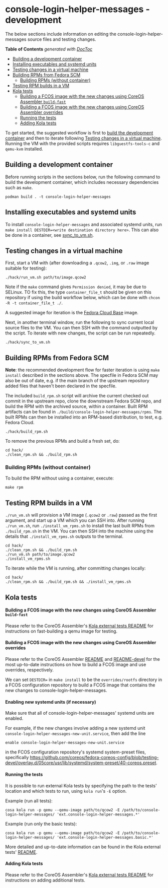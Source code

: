 # console-login-helper-messages - development

The below sections include information on editing the
console-login-helper-messages source files and testing changes.

<!-- START doctoc generated TOC please keep comment here to allow auto update -->
<!-- DON'T EDIT THIS SECTION, INSTEAD RE-RUN doctoc TO UPDATE -->
**Table of Contents**  *generated with [DocToc](https://github.com/thlorenz/doctoc)*

- [Building a development container](#building-a-development-container)
- [Installing executables and systemd units](#installing-executables-and-systemd-units)
- [Testing changes in a virtual machine](#testing-changes-in-a-virtual-machine)
- [Building RPMs from Fedora SCM](#building-rpms-from-fedora-scm)
  - [Building RPMs (without container)](#building-rpms-without-container)
- [Testing RPM builds in a VM](#testing-rpm-builds-in-a-vm)
- [Kola tests](#kola-tests)
  - [Building a FCOS image with the new changes using CoreOS Assembler `build-fast`](#building-a-fcos-image-with-the-new-changes-using-coreos-assembler-build-fast)
  - [Building a FCOS image with the new changes using CoreOS Assembler overrides](#building-a-fcos-image-with-the-new-changes-using-coreos-assembler-overrides)
  - [Running the tests](#running-the-tests)
  - [Adding Kola tests](#adding-kola-tests)

<!-- END doctoc generated TOC please keep comment here to allow auto update -->

To get started, the suggested workflow is first to [build the development container](#building-a-development-container)
and then to iterate following [Testing changes in a virtual machine](#testing-changes-in-a-virtual-machine).
Running the VM with the provided scripts requires `libguestfs-tools-c`
and `qemu-kvm` installed.

## Building a development container

Before running scripts in the sections below, run the following command
to build the development container, which includes necessary
dependencies such as `make`.

```
podman build . -t console-login-helper-messages
```

## Installing executables and systemd units

To install `console-login-helper-messages` and associated systemd units,
run `make install DESTDIR=<write destination directory here>`. This can
also be done in a container, see [sync_to_vm.sh](../hack/sync_to_vm.sh).

## Testing changes in a virtual machine

First, start a VM with (after downloading a `.qcow2`, `.img`, or `.raw`
image suitable for testing):

```
./hack/run_vm.sh path/to/image.qcow2
```

Note if the `make` command gives `Permission denied`, it may be
due to SELinux. TO fix this, the type `container_file_t` should be
given on this repository if using the build workflow below, which
can be done with `chcon -R -t container_file_t ./`.

A suggested image for iteration is the [Fedora Cloud Base](https://alt.fedoraproject.org/cloud/)
image.

Next, in another terminal window, run the following to sync current
local source files to the VM. You can then SSH with the command
outputted by the script. To iterate with new changes, the script can be
run repeatedly.

```
./hack/sync_to_vm.sh
```

## Building RPMs from Fedora SCM

**Note**: the recommended development flow for faster iteration is using
`make install` described in the sections above. The specfile in Fedora
SCM may also be out of date, e.g. if the main branch of the upstream
repository added files that haven't been declared in the specfile.

The included `build_rpm.sh` script will archive the current checked out
commit in the upstream repo, clone the downstream Fedora SCM repo,
and build the RPM with the archived source, within a container.
Built RPM artifacts can be found in `./build/console-login-helper-messages/rpms`.
The built RPMs can then be installed into an RPM-based distribution,
to test, e.g. Fedora Cloud.


```
./hack/build_rpm.sh
```

To remove the previous RPMs and build a fresh set, do:

```
cd hack/
./clean_rpm.sh && ./build_rpm.sh
```

### Building RPMs (without container)

To build the RPM without using a container, execute:

```
make rpm
```

## Testing RPM builds in a VM

`./run_vm.sh` will provision a VM image (`.qcow2` or `.raw`) passed as
the first argument, and start up a VM which you can SSH into. After
running `./run_vm.sh`, run `./install_vm_rpms.sh` to install the last
built RPMs from `./build_rpm.sh` in the VM. You can then SSH into the
machine using the details that `./install_vm_rpms.sh` outputs to the
terminal.

```
cd hack/
./clean_rpm.sh && ./build_rpm.sh
./run_vm.sh path/to/image.qcow2
./install_vm_rpms.sh
```

To iterate while the VM is running, after committing changes locally:

```
cd hack/
./clean_rpm.sh && ./build_rpm.sh && ./install_vm_rpms.sh
```

## Kola tests

#### Building a FCOS image with the new changes using CoreOS Assembler `build-fast`
Please refer to the CoreOS Assembler's
[Kola external tests README](https://github.com/coreos/coreos-assembler/blob/main/mantle/kola/README-kola-ext.md#fast-build-and-iteration-on-your-projects-tests)
for instructions on fast-building a qemu image for testing.

#### Building a FCOS image with the new changes using CoreOS Assembler overrides

Please refer to the CoreOS Assembler
[README](https://github.com/coreos/coreos-assembler/blob/main/README.md#getting-started---prerequisites)
and [README-devel](https://github.com/coreos/coreos-assembler/blob/main/README-devel.md#using-overrides)
for the most up-to-date instructions on how to build a FCOS image and use
overrides, respectively.

We can set `DESTDIR=` in `make install` to be the `overrides/rootfs` directory
in a FCOS configuration repository to build a FCOS image that contains the new
changes to console-login-helper-messages.

#### Enabling new systemd units (if necessary)

Make sure that all of console-login-helper-messages' systemd units are enabled.

For example, if the new changes involve adding a new systemd unit
`console-login-helper-messages-new-unit.service`, then add the line
```
enable console-login-helper-messages-new-unit.service
```
in the FCOS configuration repository's systemd system-preset files, specifically
https://github.com/coreos/fedora-coreos-config/blob/testing-devel/overlay.d/05core/usr/lib/systemd/system-preset/40-coreos.preset.

#### Running the tests

It is possible to run external Kola tests by specifying the path to the tests'
location and which tests to run, using `kola run`'s `-E` option.

Example (run all tests):
```
cosa kola run -p qemu --qemu-image path/to/qcow2 -E /path/to/console-login-helper-messages/ 'ext.console-login-helper-messages.*'
```

Example (run only the basic tests):
```
cosa kola run -p qemu --qemu-image path/to/qcow2 -E /path/to/console-login-helper-messages/ 'ext.console-login-helper-messages.basic.*'
```

More detailed and up-to-date information can be found in the
Kola external tests' [README](https://github.com/coreos/coreos-assembler/blob/master/mantle/kola/README-kola-ext.md).

#### Adding Kola tests
Please refer to the CoreOS Assembler's
[Kola external tests README](https://github.com/coreos/coreos-assembler/blob/master/mantle/kola/README-kola-ext.md#quick-start)
for instructions on adding additional tests.
